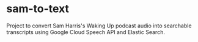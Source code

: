 # sam-to-text

Project to convert Sam Harris's Waking Up podcast audio into searchable transcripts using Google Cloud Speech API and Elastic Search.
